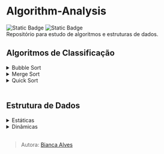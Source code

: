 # Algorithm-Analysis
<div>
  <img alt="Static Badge" src="https://img.shields.io/badge/LICEN%C3%87A-MIT-black">
  <img alt="Static Badge" src="https://img.shields.io/badge/STATUS-Em_Desenvolvimento-yellow">
</div>
Repositório para estudo de algoritmos e estruturas de dados.
<br>

## Algoritmos de Classificação
<details>
  <summary markdown="span">Bubble Sort</summary><br>
  <p>
    <img alt="Static Badge" src="https://img.shields.io/badge/Nota%C3%A7%C3%A3o_O%20-%20n%C2%B2-8A2BE2">
    <img alt="Static Badge" src="https://img.shields.io/badge/Implementa%C3%A7%C3%A3o-F%C3%A1cil-darkgreen">
    <img alt="Static Badge" src="https://img.shields.io/badge/Lento-darkred">
  </p>

   > O objetivo do algoritmo é sempre encontrar o maior elemento, no par usado para comparação, e o mover para direita na vetor. E após isso, fazer o mesmo com o segundo maior elemento, depois com o terceiro... continuamente, até ordenar todos elementos (ordem crescente).
  
  - Compara elementos adjacentes (dois a dois)
  - Ordenação crescente e decrescente
  - Algoritmo estável

  Exemplo:
  
  vetor[] = {2,1,3,5,4}
  
  - 1º iteração:
    **2 > 1 ?** Sim, os mesmos são invertidos, vetor[] = {1,2,3,5,4}

  - 2º iteração:
    **2 > 3 ?** Não, estado do vetor é mantido e o próximo elemento se torna o comparador

  - 3º iteração:
    **3 > 5 ?** Não, estado do vetor é mantido e o próximo elemento se torna o comparador

  - 4º iteração:
    **5 > 4 ?** Sim, os mesmos são invertidos, vetor[] = {1,2,3,4,5}
  <br>

  Como não há mais elementos para realizar comparação, é compreendido que o vetor se encontra completamente ordenado.
        
</details>

<details>
  <summary markdown="span">Merge Sort</summary><br>
</details>

<details>
  <summary markdown="span">Quick Sort</summary><br>
</details>
<br>

## Estrutura de Dados
<details>
  <summary markdown="span">Estáticas</summary>
  <details>
    <summary markdown="span">Array</summary><br>
  </details>
</details>

<details>
  <summary markdown="span">Dinâmicas</summary>
  <details>
    <summary markdown="span">ArrayList</summary><br>
  </details>
  
  <details>
    <summary markdown="span">LinkedList</summary><br>
  </details>

 <details>
   <summary markdown="span">Tree</summary><br>
  </details>
</details>
<br>

> Autora: [Bianca Alves](https://github.com/Bialves) 
